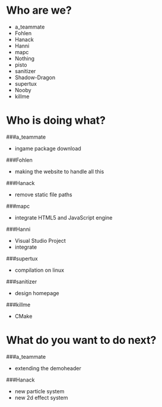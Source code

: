 # Who are we?
* a_teammate
* Fohlen
* Hanack
* Hanni
* mapc
* Nothing
* pisto
* sanitizer
* Shadow-Dragon
* supertux
* Nooby
* killme


# Who is doing what?

###a_teammate 
* ingame package download

###Fohlen
* making the website to handle all this

###Hanack
* remove static file paths

###mapc
* integrate HTML5 and JavaScript engine

###Hanni
* Visual Studio Project
* integrate 

###supertux
* compilation on linux

###sanitizer
* design homepage

###killme
* CMake

# What do you want to do next?

###a_teammate
* extending the demoheader

###Hanack
* new particle system
* new 2d effect system
